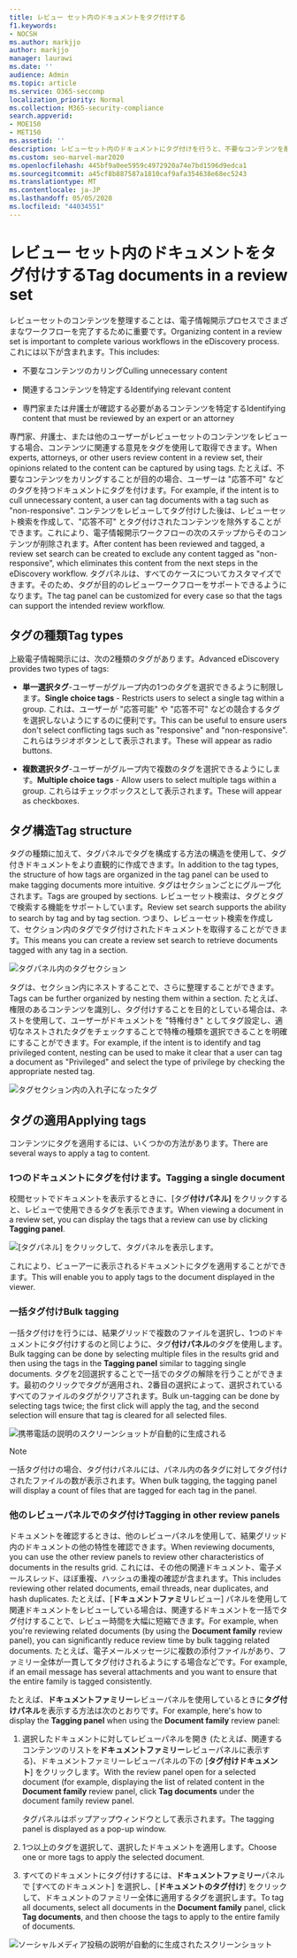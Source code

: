 ```yaml
---
title: レビュー セット内のドキュメントをタグ付けする
f1.keywords:
- NOCSH
ms.author: markjjo
author: markjjo
manager: laurawi
ms.date: ''
audience: Admin
ms.topic: article
ms.service: O365-seccomp
localization_priority: Normal
ms.collection: M365-security-compliance
search.appverid:
- MOE150
- MET150
ms.assetid: ''
description: レビューセット内のドキュメントにタグ付けを行うと、不要なコンテンツを削除し、高度な電子情報開示ケースに関連するコンテンツを特定することができます。
ms.custom: seo-marvel-mar2020
ms.openlocfilehash: 445bf9a0ee5959c4972920a74e7bd1596d9edca1
ms.sourcegitcommit: a45cf8b887587a1810caf9afa354638e68ec5243
ms.translationtype: MT
ms.contentlocale: ja-JP
ms.lasthandoff: 05/05/2020
ms.locfileid: "44034551"
---
```

# <a name="tag-documents-in-a-review-set"></a><span data-ttu-id="f973f-103">レビュー セット内のドキュメントをタグ付けする</span><span class="sxs-lookup"><span data-stu-id="f973f-103">Tag documents in a review set</span></span>

<span data-ttu-id="f973f-104">レビューセットのコンテンツを整理することは、電子情報開示プロセスでさまざまなワークフローを完了するために重要です。</span><span class="sxs-lookup"><span data-stu-id="f973f-104">Organizing content in a review set is important to complete various workflows in the eDiscovery process.</span></span> <span data-ttu-id="f973f-105">これには以下が含まれます。</span><span class="sxs-lookup"><span data-stu-id="f973f-105">This includes:</span></span>

- <span data-ttu-id="f973f-106">不要なコンテンツのカリング</span><span class="sxs-lookup"><span data-stu-id="f973f-106">Culling unnecessary content</span></span>

- <span data-ttu-id="f973f-107">関連するコンテンツを特定する</span><span class="sxs-lookup"><span data-stu-id="f973f-107">Identifying relevant content</span></span>
 
- <span data-ttu-id="f973f-108">専門家または弁護士が確認する必要があるコンテンツを特定する</span><span class="sxs-lookup"><span data-stu-id="f973f-108">Identifying content that must be reviewed by an expert or an attorney</span></span>

<span data-ttu-id="f973f-109">専門家、弁護士、または他のユーザーがレビューセットのコンテンツをレビューする場合、コンテンツに関連する意見をタグを使用して取得できます。</span><span class="sxs-lookup"><span data-stu-id="f973f-109">When experts, attorneys, or other users review content in a review set, their opinions related to the content can be captured by using tags.</span></span> <span data-ttu-id="f973f-110">たとえば、不要なコンテンツをカリングすることが目的の場合、ユーザーは "応答不可" などのタグを持つドキュメントにタグを付けます。</span><span class="sxs-lookup"><span data-stu-id="f973f-110">For example, if the intent is to cull unnecessary content, a user can tag documents with a tag such as "non-responsive".</span></span> <span data-ttu-id="f973f-111">コンテンツをレビューしてタグ付けした後は、レビューセット検索を作成して、"応答不可" とタグ付けされたコンテンツを除外することができます。これにより、電子情報開示ワークフローの次のステップからそのコンテンツが削除されます。</span><span class="sxs-lookup"><span data-stu-id="f973f-111">After content has been reviewed and tagged, a review set search can be created to exclude any content tagged as "non-responsive", which eliminates this content from the next steps in the eDiscovery workflow.</span></span> <span data-ttu-id="f973f-112">タグパネルは、すべてのケースについてカスタマイズできます。そのため、タグが目的のレビューワークフローをサポートできるようになります。</span><span class="sxs-lookup"><span data-stu-id="f973f-112">The tag panel can be customized for every case so that the tags can support the intended review workflow.</span></span>

## <a name="tag-types"></a><span data-ttu-id="f973f-113">タグの種類</span><span class="sxs-lookup"><span data-stu-id="f973f-113">Tag types</span></span>

<span data-ttu-id="f973f-114">上級電子情報開示には、次の2種類のタグがあります。</span><span class="sxs-lookup"><span data-stu-id="f973f-114">Advanced eDiscovery provides two types of tags:</span></span>

- <span data-ttu-id="f973f-115">**単一選択タグ**-ユーザーがグループ内の1つのタグを選択できるように制限します。</span><span class="sxs-lookup"><span data-stu-id="f973f-115">**Single choice tags** - Restricts users to select a single tag within a group.</span></span> <span data-ttu-id="f973f-116">これは、ユーザーが "応答可能" や "応答不可" などの競合するタグを選択しないようにするのに便利です。</span><span class="sxs-lookup"><span data-stu-id="f973f-116">This can be useful to ensure users don't select conflicting tags such as "responsive" and "non-responsive".</span></span> <span data-ttu-id="f973f-117">これらはラジオボタンとして表示されます。</span><span class="sxs-lookup"><span data-stu-id="f973f-117">These will appear as radio buttons.</span></span>

- <span data-ttu-id="f973f-118">**複数選択タグ**-ユーザーがグループ内で複数のタグを選択できるようにします。</span><span class="sxs-lookup"><span data-stu-id="f973f-118">**Multiple choice tags** - Allow users to select multiple tags within a group.</span></span> <span data-ttu-id="f973f-119">これらはチェックボックスとして表示されます。</span><span class="sxs-lookup"><span data-stu-id="f973f-119">These will appear as checkboxes.</span></span>

## <a name="tag-structure"></a><span data-ttu-id="f973f-120">タグ構造</span><span class="sxs-lookup"><span data-stu-id="f973f-120">Tag structure</span></span>

<span data-ttu-id="f973f-121">タグの種類に加えて、タグパネルでタグを構成する方法の構造を使用して、タグ付きドキュメントをより直観的に作成できます。</span><span class="sxs-lookup"><span data-stu-id="f973f-121">In addition to the tag types, the structure of how tags are organized in the tag panel can be used to make tagging documents more intuitive.</span></span> <span data-ttu-id="f973f-122">タグはセクションごとにグループ化されます。</span><span class="sxs-lookup"><span data-stu-id="f973f-122">Tags are grouped by sections.</span></span> <span data-ttu-id="f973f-123">レビューセット検索は、タグとタグで検索する機能をサポートしています。</span><span class="sxs-lookup"><span data-stu-id="f973f-123">Review set search supports the ability to search by tag and by tag section.</span></span> <span data-ttu-id="f973f-124">つまり、レビューセット検索を作成して、セクション内のタグでタグ付けされたドキュメントを取得することができます。</span><span class="sxs-lookup"><span data-stu-id="f973f-124">This means you can create a review set search to retrieve documents tagged with any tag in a section.</span></span>

![タグパネル内のタグセクション](../media/Tagtypes.png)

<span data-ttu-id="f973f-126">タグは、セクション内にネストすることで、さらに整理することができます。</span><span class="sxs-lookup"><span data-stu-id="f973f-126">Tags can be further organized by nesting them within a section.</span></span> <span data-ttu-id="f973f-127">たとえば、権限のあるコンテンツを識別し、タグ付けすることを目的としている場合は、ネストを使用して、ユーザーがドキュメントを "特権付き" としてタグ設定し、適切なネストされたタグをチェックすることで特権の種類を選択できることを明確にすることができます。</span><span class="sxs-lookup"><span data-stu-id="f973f-127">For example, if the intent is to identify and tag privileged content, nesting can be used to make it clear that a user can tag a document as "Privileged" and select the type of privilege by checking the appropriate nested tag.</span></span>

![タグセクション内の入れ子になったタグ](../media/Nestingtags.png)

## <a name="applying-tags"></a><span data-ttu-id="f973f-129">タグの適用</span><span class="sxs-lookup"><span data-stu-id="f973f-129">Applying tags</span></span>

<span data-ttu-id="f973f-130">コンテンツにタグを適用するには、いくつかの方法があります。</span><span class="sxs-lookup"><span data-stu-id="f973f-130">There are several ways to apply a tag to content.</span></span>

### <a name="tagging-a-single-document"></a><span data-ttu-id="f973f-131">1つのドキュメントにタグを付けます。</span><span class="sxs-lookup"><span data-stu-id="f973f-131">Tagging a single document</span></span>

<span data-ttu-id="f973f-132">校閲セットでドキュメントを表示するときに、[タグ**付けパネル]** をクリックすると、レビューで使用できるタグを表示できます。</span><span class="sxs-lookup"><span data-stu-id="f973f-132">When viewing a document in a review set, you can display the tags that a review can use by clicking **Tagging panel**.</span></span>

![[タグパネル] をクリックして、タグパネルを表示します。](../media/Singledoctag.png)

<span data-ttu-id="f973f-134">これにより、ビューアーに表示されるドキュメントにタグを適用することができます。</span><span class="sxs-lookup"><span data-stu-id="f973f-134">This will enable you to apply tags to the document displayed in the viewer.</span></span>

### <a name="bulk-tagging"></a><span data-ttu-id="f973f-135">一括タグ付け</span><span class="sxs-lookup"><span data-stu-id="f973f-135">Bulk tagging</span></span>

<span data-ttu-id="f973f-136">一括タグ付けを行うには、結果グリッドで複数のファイルを選択し、1つのドキュメントにタグ付けするのと同じように、タグ**付けパネル**のタグを使用します。</span><span class="sxs-lookup"><span data-stu-id="f973f-136">Bulk tagging can be done by selecting multiple files in the results grid and then using the tags in the **Tagging panel** similar to tagging single documents.</span></span> <span data-ttu-id="f973f-137">タグを2回選択することで一括でのタグの解除を行うことができます。最初のクリックでタグが適用され、2番目の選択によって、選択されているすべてのファイルのタグがクリアされます。</span><span class="sxs-lookup"><span data-stu-id="f973f-137">Bulk un-tagging can be done by selecting tags twice; the first click will apply the tag, and the second selection will ensure that tag is cleared for all selected files.</span></span>

![携帯電話の説明のスクリーンショットが自動的に生成される](../media/Bulktag.png)

> [!NOTE]
> <span data-ttu-id="f973f-139">一括タグ付けの場合、タグ付けパネルには、パネル内の各タグに対してタグ付けされたファイルの数が表示されます。</span><span class="sxs-lookup"><span data-stu-id="f973f-139">When bulk tagging, the tagging panel will display a count of files that are tagged for each tag in the panel.</span></span>

### <a name="tagging-in-other-review-panels"></a><span data-ttu-id="f973f-140">他のレビューパネルでのタグ付け</span><span class="sxs-lookup"><span data-stu-id="f973f-140">Tagging in other review panels</span></span>

<span data-ttu-id="f973f-141">ドキュメントを確認するときは、他のレビューパネルを使用して、結果グリッド内のドキュメントの他の特性を確認できます。</span><span class="sxs-lookup"><span data-stu-id="f973f-141">When reviewing documents, you can use the other review panels to review other characteristics of documents in the results grid.</span></span> <span data-ttu-id="f973f-142">これには、その他の関連ドキュメント、電子メールスレッド、ほぼ重複、ハッシュの重複の確認が含まれます。</span><span class="sxs-lookup"><span data-stu-id="f973f-142">This includes reviewing other related documents, email threads, near duplicates, and hash duplicates.</span></span> <span data-ttu-id="f973f-143">たとえば、[**ドキュメントファミリ**レビュー] パネルを使用して関連ドキュメントをレビューしている場合は、関連するドキュメントを一括でタグ付けすることで、レビュー時間を大幅に短縮できます。</span><span class="sxs-lookup"><span data-stu-id="f973f-143">For example, when you're reviewing related documents (by using the **Document family** review panel), you can significantly reduce review time by bulk tagging related documents.</span></span> <span data-ttu-id="f973f-144">たとえば、電子メールメッセージに複数の添付ファイルがあり、ファミリー全体が一貫してタグ付けされるようにする場合などです。</span><span class="sxs-lookup"><span data-stu-id="f973f-144">For example, if an email message has several attachments and you want to ensure that the entire family is tagged consistently.</span></span>

<span data-ttu-id="f973f-145">たとえば、**ドキュメントファミリー**レビューパネルを使用しているときに**タグ付けパネル**を表示する方法は次のとおりです。</span><span class="sxs-lookup"><span data-stu-id="f973f-145">For example, here's how to display the **Tagging panel** when using the **Document family** review panel:</span></span>

1. <span data-ttu-id="f973f-146">選択したドキュメントに対してレビューパネルを開き (たとえば、関連するコンテンツのリストを**ドキュメントファミリー**レビューパネルに表示する)、ドキュメントファミリーレビューパネルの下の [**タグ付けドキュメント**] をクリックします。</span><span class="sxs-lookup"><span data-stu-id="f973f-146">With the review panel open for a selected document (for example, displaying the list of related content in the **Document family** review panel, click **Tag documents** under the document family review panel.</span></span>

   <span data-ttu-id="f973f-147">タグパネルはポップアップウィンドウとして表示されます。</span><span class="sxs-lookup"><span data-stu-id="f973f-147">The tagging panel is displayed as a pop-up window.</span></span>

2. <span data-ttu-id="f973f-148">1つ以上のタグを選択して、選択したドキュメントを適用します。</span><span class="sxs-lookup"><span data-stu-id="f973f-148">Choose one or more tags to apply the selected document.</span></span> 

3. <span data-ttu-id="f973f-149">すべてのドキュメントにタグ付けするには、**ドキュメントファミリー**パネルで [すべてのドキュメント] を選択し、[**ドキュメントのタグ付け**] をクリックして、ドキュメントのファミリー全体に適用するタグを選択します。</span><span class="sxs-lookup"><span data-stu-id="f973f-149">To tag all documents, select all documents in the **Document family** panel, click **Tag documents**, and then choose the tags to apply to the entire family of documents.</span></span>

![ソーシャルメディア投稿の説明が自動的に生成されたスクリーンショット](../media/Relatedtag.png)
